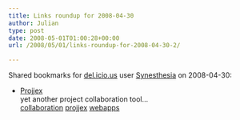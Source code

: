 ```yaml
---
title: Links roundup for 2008-04-30
author: Julian
type: post
date: 2008-05-01T01:00:28+00:00
url: /2008/05/01/links-roundup-for-2008-04-30-2/

---
```

Shared bookmarks for [del.icio.us][1] user [Synesthesia][2] on 2008-04-30:

  * [Projjex][3]  
    yet another project collaboration tool&#8230;  
    [collaboration][4] [projjex][5] [webapps][6]

 [1]: https://del.icio.us/
 [2]: https://del.icio.us/synesthesia
 [3]: https://www.projjex.com/
 [4]: https://del.icio.us/synesthesia/collaboration
 [5]: https://del.icio.us/synesthesia/projjex
 [6]: https://del.icio.us/synesthesia/webapps